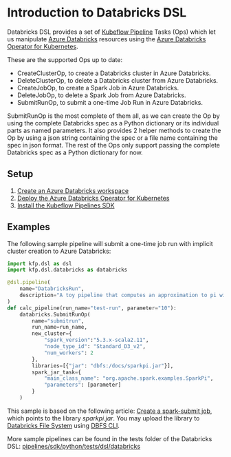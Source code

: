 # Introduction to Databricks DSL 

Databricks DSL provides a set of [Kubeflow Pipeline](https://www.kubeflow.org/docs/pipelines/) Tasks
(Ops) which let us manipulate [Azure Databricks](https://azure.microsoft.com/services/databricks/) 
resources using the [Azure Databricks Operator for Kubernetes](
https://github.com/microsoft/azure-databricks-operator).

These are the supported Ops up to date:

- CreateClusterOp, to create a Databricks cluster in Azure Databricks.
- DeleteClusterOp, to delete a Databricks cluster from Azure Databricks.
- CreateJobOp, to create a Spark Job in Azure Databricks.
- DeleteJobOp, to delete a Spark Job from Azure Databricks.
- SubmitRunOp, to submit a one-time Job Run in Azure Databricks.

SubmitRunOp is the most complete of them all, as we can create the Op by using the complete 
Databricks spec as a Python dictionary or its individual parts as named parameters. It also 
provides 2 helper methods to create the Op by using a json string containing the spec or a file name
containing the spec in json format. The rest of the Ops only support passing the complete Databricks
spec as a Python dictionary for now.

## Setup

1) [Create an Azure Databricks workspace](
    https://docs.microsoft.com/en-us/azure/databricks/getting-started/try-databricks?toc=https%3A%2F%2Fdocs.microsoft.com%2Fen-us%2Fazure%2Fazure-databricks%2FTOC.json&bc=https%3A%2F%2Fdocs.microsoft.com%2Fen-us%2Fazure%2Fbread%2Ftoc.json#--step-2-create-an-azure-databricks-workspace)
2) [Deploy the Azure Databricks Operator for Kubernetes](
    https://github.com/microsoft/azure-databricks-operator/blob/master/docs/deploy.md)
3) [Install the Kubeflow Pipelines SDK](https://www.kubeflow.org/docs/pipelines/sdk/install-sdk/)

## Examples

The following sample pipeline will submit a one-time job run with implicit cluster creation to Azure 
Databricks:

```python
import kfp.dsl as dsl
import kfp.dsl.databricks as databricks

@dsl.pipeline(
    name="DatabricksRun",
    description="A toy pipeline that computes an approximation to pi with Azure Databricks."
)
def calc_pipeline(run_name="test-run", parameter="10"):
    databricks.SubmitRunOp(
        name="submitrun",
        run_name=run_name,
        new_cluster={
            "spark_version":"5.3.x-scala2.11",
            "node_type_id": "Standard_D3_v2",
            "num_workers": 2
        },
        libraries=[{"jar": "dbfs:/docs/sparkpi.jar"}],
        spark_jar_task={
            "main_class_name": "org.apache.spark.examples.SparkPi",
            "parameters": [parameter]
        }
    )
```

This sample is based on the following article: [Create a spark-submit job](
https://docs.databricks.com/dev-tools/api/latest/examples.html#create-and-run-a-jar-job), which 
points to the library *sparkpi.jar*. You may upload the library to [Databricks 
File System](https://docs.microsoft.com/en-us/azure/databricks/data/databricks-file-system) using 
[DBFS CLI](https://docs.microsoft.com/en-us/azure/databricks/dev-tools/databricks-cli#dbfs-cli).

More sample pipelines can be found in the tests folder of the Databricks DSL: 
[pipelines/sdk/python/tests/dsl/databricks](../../../tests/dsl/databricks)